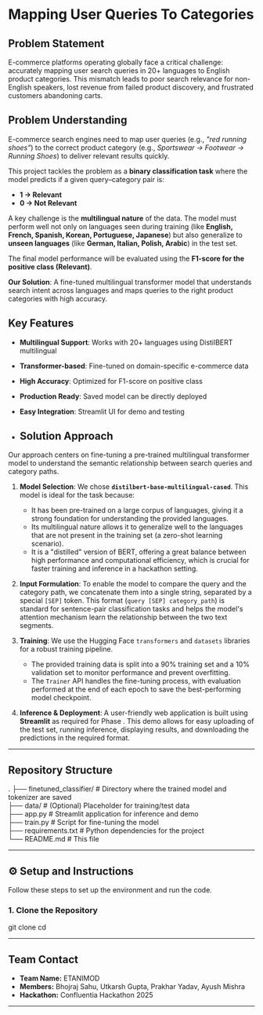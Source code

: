 # Mapping User Queries To Categories

## Problem Statement

E-commerce platforms operating globally face a critical challenge: accurately mapping user search queries in 20+ languages to English product categories. This mismatch leads to poor search relevance for non-English speakers, lost revenue from failed product discovery, and frustrated customers abandoning carts.

## Problem Understanding  

E-commerce search engines need to map user queries (e.g., *"red running shoes"*) to the correct product category (e.g., *Sportswear → Footwear → Running Shoes*) to deliver relevant results quickly.  

This project tackles the problem as a **binary classification task** where the model predicts if a given query–category pair is:  
- **1 → Relevant**  
- **0 → Not Relevant**  

A key challenge is the **multilingual nature** of the data. The model must perform well not only on languages seen during training (like **English, French, Spanish, Korean, Portuguese, Japanese**) but also generalize to **unseen languages** (like **German, Italian, Polish, Arabic**) in the test set.  

The final model performance will be evaluated using the **F1-score for the positive class (Relevant)**.  


**Our Solution**: A fine-tuned multilingual transformer model that understands search intent across languages and maps queries to the right product categories with high accuracy.

## Key Features

- **Multilingual Support**: Works with 20+ languages using DistilBERT multilingual
- **Transformer-based**: Fine-tuned on domain-specific e-commerce data
- **High Accuracy**: Optimized for F1-score on positive class
- **Production Ready**: Saved model can be directly deployed
- **Easy Integration**: Streamlit UI for demo and testing

- ## Solution Approach

Our approach centers on fine-tuning a pre-trained multilingual transformer model to understand the semantic relationship between search queries and category paths.

1.  **Model Selection**: We chose **`distilbert-base-multilingual-cased`**. This model is ideal for the task because:
    * It has been pre-trained on a large corpus of languages, giving it a strong foundation for understanding the provided languages.
    * Its multilingual nature allows it to generalize well to the languages that are not present in the training set (a zero-shot learning scenario).
    * It is a "distilled" version of BERT, offering a great balance between high performance and computational efficiency, which is crucial for faster training and inference in a hackathon setting.

2.  **Input Formulation**: To enable the model to compare the query and the category path, we concatenate them into a single string, separated by a special `[SEP]` token. This format (`query [SEP] category_path`) is standard for sentence-pair classification tasks and helps the model's attention mechanism learn the relationship between the two text segments.

3.  **Training**: We use the Hugging Face `transformers` and `datasets` libraries for a robust training pipeline.
    * The provided training data is split into a 90% training set and a 10% validation set to monitor performance and prevent overfitting.
    * The `Trainer` API handles the fine-tuning process, with evaluation performed at the end of each epoch to save the best-performing model checkpoint.

4.  **Inference & Deployment**: A user-friendly web application is built using **Streamlit** as required for Phase . This demo allows for easy uploading of the test set, running inference, displaying results, and downloading the predictions in the required format.

---

## Repository Structure

.
├── finetuned_classifier/ # Directory where the trained model and tokenizer are saved  
├── data/ # (Optional) Placeholder for training/test data  
├── app.py # Streamlit application for inference and demo  
├── train.py # Script for fine-tuning the model  
├── requirements.txt # Python dependencies for the project  
└── README.md # This file  


---

## ⚙️ Setup and Instructions

Follow these steps to set up the environment and run the code.

### 1. Clone the Repository
git clone <your-repo-url>
cd <your-repo-name>

















---

##  Team Contact

* **Team Name:** ETANIMOD
* **Members:** Bhojraj Sahu, Utkarsh Gupta, Prakhar Yadav, Ayush Mishra
* **Hackathon:** Confluentia Hackathon 2025

---
